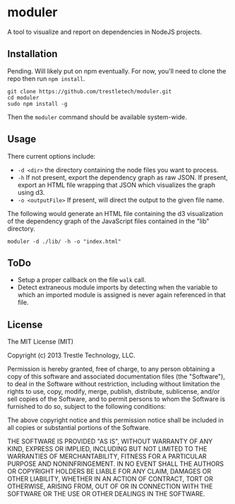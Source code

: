 moduler
=======

A tool to visualize and report on dependencies in NodeJS projects.


Installation
------------

Pending. Will likely put on npm eventually. For now, you'll need to clone the repo then run `npm install`.

```
git clone https://github.com/trestletech/moduler.git
cd moduler
sudo npm install -g
```

Then the `moduler` command should be available system-wide.

Usage
-----

There current options include:

 - `-d <dir>` the directory containing the node files you want to process.
 - `-h` If not present, export the dependency graph as raw JSON. If present, export an HTML file wrapping that JSON which visualizes the graph using d3.
 - `-o <outputFile>` If present, will direct the output to the given file name.

 The following would generate an HTML file containing the d3 visualization of the dependency graph of the JavaScript files contained in the "lib" directory.

 ```
moduler -d ./lib/ -h -o "index.html"
 ```

ToDo
----

 - Setup a proper callback on the file `walk` call.
 - Detect extraneous module imports by detecting when the variable to which an imported module is assigned is never again referenced in that file.

License
-------

The MIT License (MIT)

Copyright (c) 2013 Trestle Technology, LLC.

Permission is hereby granted, free of charge, to any person obtaining a copy of
this software and associated documentation files (the "Software"), to deal in
the Software without restriction, including without limitation the rights to
use, copy, modify, merge, publish, distribute, sublicense, and/or sell copies of
the Software, and to permit persons to whom the Software is furnished to do so,
subject to the following conditions:

The above copyright notice and this permission notice shall be included in all
copies or substantial portions of the Software.

THE SOFTWARE IS PROVIDED "AS IS", WITHOUT WARRANTY OF ANY KIND, EXPRESS OR
IMPLIED, INCLUDING BUT NOT LIMITED TO THE WARRANTIES OF MERCHANTABILITY, FITNESS
FOR A PARTICULAR PURPOSE AND NONINFRINGEMENT. IN NO EVENT SHALL THE AUTHORS OR
COPYRIGHT HOLDERS BE LIABLE FOR ANY CLAIM, DAMAGES OR OTHER LIABILITY, WHETHER
IN AN ACTION OF CONTRACT, TORT OR OTHERWISE, ARISING FROM, OUT OF OR IN
CONNECTION WITH THE SOFTWARE OR THE USE OR OTHER DEALINGS IN THE SOFTWARE.